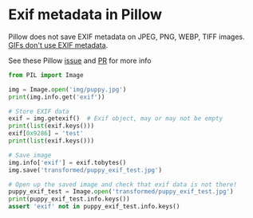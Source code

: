 # Exif metadata in Pillow

Pillow does not save EXIF metadata on JPEG, PNG, WEBP, TIFF images. [GIFs don't use EXIF metadata](https://superuser.com/questions/556315/gif-image-exif-tags).

See these Pillow [issue](https://github.com/python-pillow/Pillow/issues/6804) and [PR](https://github.com/python-pillow/Pillow/pull/6819) for more info

```python
from PIL import Image

img = Image.open('img/puppy.jpg')
print(img.info.get('exif'))

# Store EXIF data
exif = img.getexif()  # Exif object, may or may not be empty
print(list(exif.keys()))
exif[0x9286] = 'test'
print(list(exif.keys()))

# Save image
img.info['exif'] = exif.tobytes()
img.save('transformed/puppy_exif_test.jpg')

# Open up the saved image and check that exif data is not there!
puppy_exif_test = Image.open('transformed/puppy_exif_test.jpg')
print(puppy_exif_test.info.keys())
assert 'exif' not in puppy_exif_test.info.keys()
```